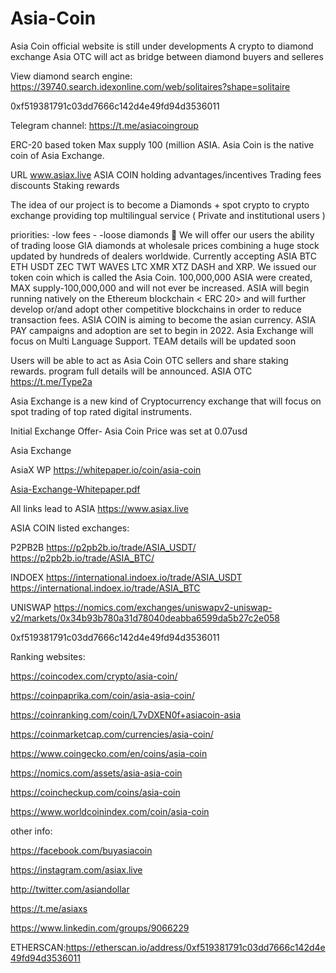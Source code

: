 # Asia-Coin    
Asia Coin official website is still under developments
A crypto to diamond exchange 
Asia OTC will act as bridge between diamond buyers and selleres 

View diamond search engine:
https://39740.search.idexonline.com/web/solitaires?shape=solitaire

0xf519381791c03dd7666c142d4e49fd94d3536011

Telegram channel: https://t.me/asiacoingroup 


ERC-20 based token
Max supply 100 (million ASIA.
Asia Coin is the native coin of Asia Exchange.

URL   www.asiax.live
ASIA COIN holding advantages/incentives 
Trading fees discounts
Staking rewards

The idea of our project is to become a Diamonds + spot crypto to crypto exchange providing top multilingual service 
( Private and institutional users )

priorities:
-low fees - 
-loose diamonds 💎 
We will offer our users the ability of trading loose GIA diamonds at wholesale prices combining a huge stock updated by hundreds of dealers worldwide.
Currently accepting ASIA BTC ETH USDT ZEC TWT WAVES LTC XMR XTZ DASH and XRP.
We issued our token coin which is called the Asia Coin.
100,000,000 ASIA were created, MAX supply-100,000,000 and will not ever be increased.
ASIA will begin running natively on the Ethereum blockchain < ERC 20> and will further develop or/and adopt other competitive blockchains in order to reduce transaction fees.
ASIA COIN is aiming to become the asian currency.
ASIA PAY campaigns and adoption are set to begin in 2022.
Asia Exchange will focus on Multi Language Support.
TEAM details will be updated soon

Users will be able to act as Asia Coin OTC sellers and share staking rewards.
program full details will be announced. 
ASIA OTC
https://t.me/Type2a


Asia Exchange is a new kind of Cryptocurrency exchange that will focus on spot trading of top rated digital instruments.

Initial Exchange Offer- Asia Coin
Price was set at 0.07usd

Asia Exchange

AsiaX
WP
https://whitepaper.io/coin/asia-coin

[Asia-Exchange-Whitepaper.pdf](https://github.com/AsiaX1/Asia-Exchange/files/6647520/Asia-Exchange-Whitepaper.pdf)



All links lead to ASIA
https://www.asiax.live


ASIA COIN listed exchanges:

P2PB2B     https://p2pb2b.io/trade/ASIA_USDT/
           https://p2pb2b.io/trade/ASIA_BTC/


INDOEX      https://international.indoex.io/trade/ASIA_USDT
            https://international.indoex.io/trade/ASIA_BTC

UNISWAP   https://nomics.com/exchanges/uniswapv2-uniswap-v2/markets/0x34b93b780a31d78040deabba6599da5b27c2e058


0xf519381791c03dd7666c142d4e49fd94d3536011

Ranking websites:

https://coincodex.com/crypto/asia-coin/

https://coinpaprika.com/coin/asia-asia-coin/

https://coinranking.com/coin/L7vDXEN0f+asiacoin-asia

https://coinmarketcap.com/currencies/asia-coin/

https://www.coingecko.com/en/coins/asia-coin

https://nomics.com/assets/asia-asia-coin

https://coincheckup.com/coins/asia-coin

https://www.worldcoinindex.com/coin/asia-coin




other info:

https://facebook.com/buyasiacoin

https://instagram.com/asiax.live

http://twitter.com/asiandollar

https://t.me/asiaxs

https://www.linkedin.com/groups/9066229






ETHERSCAN:https://etherscan.io/address/0xf519381791c03dd7666c142d4e49fd94d3536011


